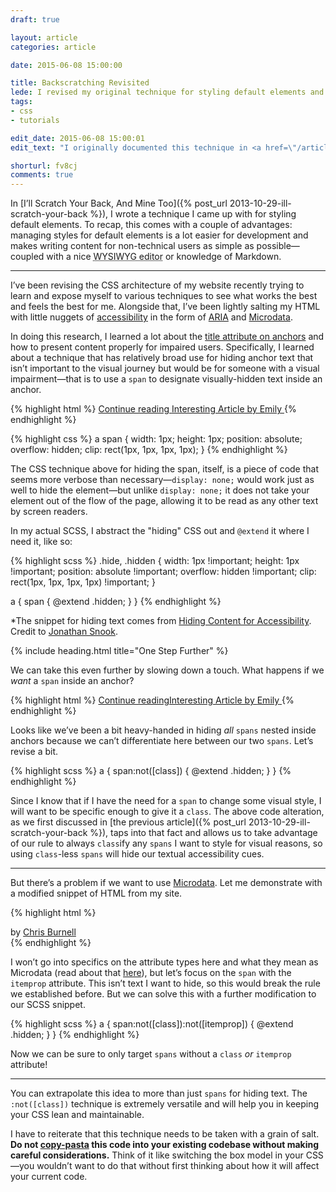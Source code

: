 ```yaml
---
draft: true

layout: article
categories: article

date: 2015-06-08 15:00:00

title: Backscratching Revisited
lede: I revised my original technique for styling default elements and took it a step further to scratch the greatest number of backs.
tags:
- css
- tutorials

edit_date: 2015-06-08 15:00:01
edit_text: "I originally documented this technique in <a href=\"/article/ill-scratch-your-back\">a previous article</a>, but have updated it here to reflect accessibility needs."

shorturl: fv8cj
comments: true
---
```


In [I’ll Scratch Your Back, And Mine Too]({% post_url 2013-10-29-ill-scratch-your-back %}), I wrote a technique I came up with for styling default elements. To recap, this comes with a couple of advantages: managing styles for default elements is a lot easier for development and makes writing content for non-technical users as simple as possible—coupled with a nice <abbr title="What You See Is What You Get">WYSIWYG editor</abbr> or knowledge of Markdown.


--------


I’ve been revising the CSS architecture of my website recently trying to learn and expose myself to various techniques to see what works the best and feels the best for me. Alongside that, I’ve been lightly salting my HTML with little nuggets of [accessibility](http://a11yproject.com/) in the form of [ARIA](http://html5doctor.com/using-aria-in-html/) and [Microdata](http://schema.org/docs/documents.html).

In doing this research, I learned a lot about the [title attribute on anchors](https://silktide.com/i-thought-title-text-improved-accessibility-i-was-wrong/) and how to present content properly for impaired users. Specifically, I learned about a technique that has relatively broad use for hiding anchor text that isn’t important to the visual journey but would be for someone with a visual impairment—that is to use a `span` to designate visually-hidden text inside an anchor.

{% highlight html %}
<a href="/article/interesting-article">
    <span>Continue reading </span>Interesting Article by Emily
</a>
{% endhighlight %}

{% highlight css %}
a span {
    width:  1px;
    height: 1px;
    position: absolute;
    overflow: hidden;
    clip: rect(1px, 1px, 1px, 1px);
}
{% endhighlight %}

The CSS technique above for hiding the span, itself, is a piece of code that seems more verbose than necessary—`display: none;` would work just as well to hide the element—but unlike `display: none;` it does not take your element out of the flow of the page, allowing it to be read as any other text by screen readers.

In my actual SCSS, I abstract the "hiding" CSS out and `@extend` it where I need it, like so:

{% highlight scss %}
.hide,
.hidden {
    width:  1px !important;
    height: 1px !important;
    position: absolute !important;
    overflow: hidden !important;
    clip: rect(1px, 1px, 1px, 1px) !important;
}

a {
    span {
        @extend .hidden;
    }
}
{% endhighlight %}

*The snippet for hiding text comes from [Hiding Content for Accessibility](http://snook.ca/archives/html_and_css/hiding-content-for-accessibility). Credit to [Jonathan Snook](http://snook.ca/).


{% include heading.html title="One Step Further" %}

We can take this even further by slowing down a touch. What happens if we *want* a `span` inside an anchor?

{% highlight html %}
<a href="/article/interesting-article">
    <span>Continue reading</span>Interesting Article by <span class="author--emily">Emily</span>
</a>
{% endhighlight %}

Looks like we’ve been a bit heavy-handed in hiding *all* `spans` nested inside anchors because we can’t differentiate here between our two `spans`. Let’s revise a bit.

{% highlight scss %}
a {
    span:not([class]) {
        @extend .hidden;
    }
}
{% endhighlight %}

Since I know that if I have the need for a `span` to change some visual style, I will want to be specific enough to give it a `class`. The above code alteration, as we first discussed in [the previous article]({% post_url 2013-10-29-ill-scratch-your-back %}), taps into that fact and allows us to take advantage of our rule to always `class`ify any `spans` I want to style for visual reasons, so using `class`-less `spans` will hide our textual accessibility cues.


--------


But there’s a problem if we want to use [Microdata](http://schema.org/docs/documents.html). Let me demonstrate with a modified snippet of HTML from my site.

{% highlight html %}
<aside class="author" itemscope itemtype="http://data-vocabulary.org/Person">
    <div class="author-name">
        by <a href="/about">
               <span itemprop="author">Chris Burnell</span>
           </a>
    </div>
</aside>
{% endhighlight %}

I won’t go into specifics on the attribute types here and what they mean as Microdata (read about that [here](https://schema.org/Person)), but let’s focus on the `span` with the `itemprop` attribute. This isn’t text I want to hide, so this would break the rule we established before. But we can solve this with a further modification to our SCSS snippet.

{% highlight scss %}
a {
    span:not([class]):not([itemprop]) {
        @extend .hidden;
    }
}
{% endhighlight %}

Now we can be sure to only target `spans` without a `class` *or* `itemprop` attribute!


--------


You can extrapolate this idea to more than just `spans` for hiding text. The `:not([class])` technique is extremely versatile and will help you in keeping your CSS lean and maintainable.

I have to reiterate that this technique needs to be taken with a grain of salt. **Do not <a href="https://gifs.chrisburnell.com/copypasta.gif" rel="nofollow">copy-pasta</a> this code into your existing codebase without making careful considerations.** Think of it like switching the box model in your CSS—you wouldn’t want to do that without first thinking about how it will affect your current code.
